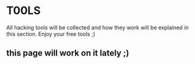 # T00LS
All hacking tools will be collected and how they work will be explained in this section. Enjoy your free tools ;)



## this page will work on it lately ;)
